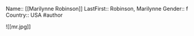 Name:: [[Marilynne Robinson]]
LastFirst:: Robinson, Marilynne
Gender:: f
Country:: USA
#author

![[mr.jpg]]